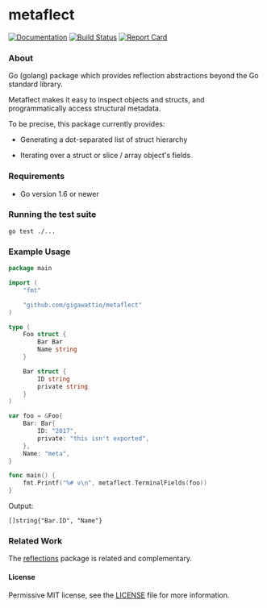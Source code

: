 # metaflect

[![Documentation](https://godoc.org/github.com/gigawattio/metaflect?status.svg)](https://godoc.org/github.com/gigawattio/metaflect)
[![Build Status](https://travis-ci.org/gigawattio/metaflect.svg?branch=master)](https://travis-ci.org/gigawattio/metaflect)
[![Report Card](https://goreportcard.com/badge/github.com/gigawattio/metaflect)](https://goreportcard.com/report/github.com/gigawattio/metaflect)

### About

Go (golang) package which provides reflection abstractions beyond the Go standard library.

Metaflect makes it easy to inspect objects and structs, and programmatically access structural metadata.

To be precise, this package currently provides:

* Generating a dot-separated list of struct hierarchy

* Iterating over a struct or slice / array object's fields

### Requirements

* Go version 1.6 or newer

### Running the test suite

    go test ./...

### Example Usage

```go
package main

import (
    "fmt"

    "github.com/gigawattio/metaflect"
)

type (
    Foo struct {
        Bar Bar
        Name string
    }

    Bar struct {
        ID string
        private string
    }
)

var foo = &Foo{
    Bar: Bar{
        ID: "2017",
        private: "this isn't exported",
    },
    Name: "meta",
}

func main() {
    fmt.Printf("%# v\n", metaflect.TerminalFields(foo))
}
```

Output:

```
[]string{"Bar.ID", "Name"}
```

### Related Work

The [reflections](https://github.com/oleiade/reflections) package is related and complementary.

#### License

Permissive MIT license, see the [LICENSE](LICENSE) file for more information.

